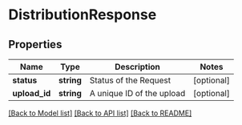 # DistributionResponse

## Properties
Name | Type | Description | Notes
------------ | ------------- | ------------- | -------------
**status** | **string** | Status of the Request | [optional] 
**upload_id** | **string** | A unique ID of the upload | [optional] 

[[Back to Model list]](../README.md#documentation-for-models) [[Back to API list]](../README.md#documentation-for-api-endpoints) [[Back to README]](../README.md)

